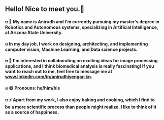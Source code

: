 ## Hello! Nice to meet you.👋 
#### ಅ 🔭 My name is Anirudh and I'm currently pursuing my master's degree in Robotics and Autonomous systems, specializing in Artificial Intelligence, at Arizona State University.
#### ಅ In my day job, I work on designing, architecting, and implementing computer vision, Machine Learning, and  Data science projects.

#### ಅ 👯 I'm interested in collaborating on exciting ideas for image processing applications, and I think biomedical analysis is really fascinating! If you want to reach out to me, feel free to message me at www.linkedin.com/in/anirudhiyengar-kn.
#### ಅ 😄 Pronouns: he/him/his
#### ಅ ⚡ Apart from my work, I also enjoy baking and cooking, which I find to be a more scientific process than people might realize. I like to think of it as a source of happiness.
